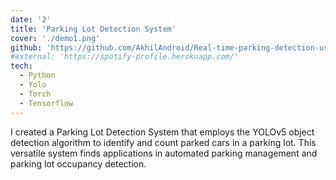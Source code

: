 ```yaml
---
date: '2'
title: 'Parking Lot Detection System'
cover: './demo1.png'
github: 'https://github.com/AkhilAndroid/Real-time-parking-detection-using-machine-learning'
#external: 'https://spotify-profile.herokuapp.com/'
tech:
  - Python
  - Yolo
  - Torch
  - Tensorflow
---
```


I created a Parking Lot Detection System that employs the YOLOv5 object detection algorithm to identify and count parked cars in a parking lot. This versatile system finds applications in automated parking management and parking lot occupancy detection.